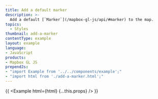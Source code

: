 ```yaml
---
title: Add a default marker
description: >-
  Add a default [`Marker`](/mapbox-gl-js/api/#marker) to the map.
topics:
  - Styles
thumbnail: add-a-marker
contentType: example
layout: example
language:
- JavaScript
products:
- Mapbox GL JS
prependJs:
- "import Example from '../../components/example';"
- "import html from './add-a-marker.html';"
---
```


{{ <Example html={html} {...this.props} /> }}
